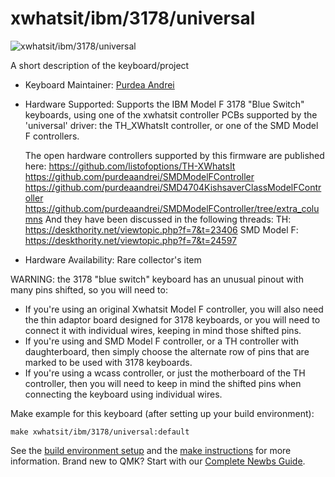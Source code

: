 # xwhatsit/ibm/3178/universal

![xwhatsit/ibm/3178/universal](https://i.imgur.com/VvDPHQQh.jpeg)

A short description of the keyboard/project

* Keyboard Maintainer: [Purdea Andrei](https://github.com/purdeaandrei)
* Hardware Supported: Supports the IBM Model F 3178 "Blue Switch" keyboards, using one of the xwhatsit controller PCBs supported by the 'universal' driver: the TH_XWhatsIt controller, or one of the SMD Model F controllers.

  The open hardware controllers supported by this firmware are published here:
    https://github.com/listofoptions/TH-XWhatsIt
    https://github.com/purdeaandrei/SMDModelFController
    https://github.com/purdeaandrei/SMD4704KishsaverClassModelFController
    https://github.com/purdeaandrei/SMDModelFController/tree/extra_columns
  And they have been discussed in the following threads:
    TH: https://deskthority.net/viewtopic.php?f=7&t=23406
    SMD Model F: https://deskthority.net/viewtopic.php?f=7&t=24597

* Hardware Availability: Rare collector's item

WARNING: the 3178 "blue switch" keyboard has an unusual pinout with many pins shifted, so you will need to:
 * If you're using an original Xwhatsit Model F controller, you will also need the thin adaptor board designed for 3178 keyboards, or you will need to connect it with individual wires, keeping in mind those shifted pins.
 * If you're using and SMD Model F controller, or a TH controller with daughterboard, then simply choose the alternate row of pins that are marked to be used with 3178 keyboards.
 * If you're using a wcass controller, or just the motherboard of the TH controller, then you will need to keep in mind the shifted pins when connecting the keyboard using individual wires.

Make example for this keyboard (after setting up your build environment):

    make xwhatsit/ibm/3178/universal:default

See the [build environment setup](https://docs.qmk.fm/#/getting_started_build_tools) and the [make instructions](https://docs.qmk.fm/#/getting_started_make_guide) for more information. Brand new to QMK? Start with our [Complete Newbs Guide](https://docs.qmk.fm/#/newbs).
